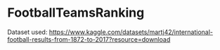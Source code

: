 # FootballTeamsRanking

Dataset used: https://www.kaggle.com/datasets/martj42/international-football-results-from-1872-to-2017?resource=download
